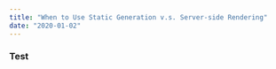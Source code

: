 ```yaml
---
title: "When to Use Static Generation v.s. Server-side Rendering"
date: "2020-01-02"
---
```


### Test

